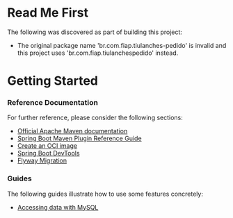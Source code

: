 # Read Me First
The following was discovered as part of building this project:

* The original package name 'br.com.fiap.tiulanches-pedido' is invalid and this project uses 'br.com.fiap.tiulanchespedido' instead.

# Getting Started

### Reference Documentation
For further reference, please consider the following sections:

* [Official Apache Maven documentation](https://maven.apache.org/guides/index.html)
* [Spring Boot Maven Plugin Reference Guide](https://docs.spring.io/spring-boot/docs/3.2.4/maven-plugin/reference/html/)
* [Create an OCI image](https://docs.spring.io/spring-boot/docs/3.2.4/maven-plugin/reference/html/#build-image)
* [Spring Boot DevTools](https://docs.spring.io/spring-boot/docs/3.2.4/reference/htmlsingle/index.html#using.devtools)
* [Flyway Migration](https://docs.spring.io/spring-boot/docs/3.2.4/reference/htmlsingle/index.html#howto.data-initialization.migration-tool.flyway)

### Guides
The following guides illustrate how to use some features concretely:

* [Accessing data with MySQL](https://spring.io/guides/gs/accessing-data-mysql/)

